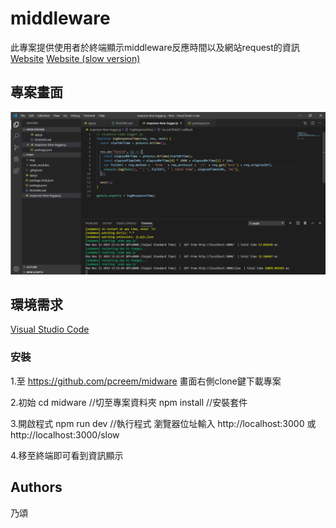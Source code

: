 # middleware

此專案提供使用者於終端顯示middleware反應時間以及網站request的資訊
[Website](http://localhost:3000/)
[Website (slow version)](http://localhost:3000/slow)

## 專案畫面

![image](https://github.com/pcreem/midware/blob/master/img/show.png)

## 環境需求

[Visual Studio Code](https://visualstudio.microsoft.com/zh-hant/)

### 安裝

1.至 https://github.com/pcreem/midware 畫面右側clone鍵下載專案

2.初始
cd midware  //切至專案資料夾
npm install  //安裝套件

3.開啟程式
npm run dev //執行程式
瀏覽器位址輸入 http://localhost:3000  或 http://localhost:3000/slow

4.移至終端即可看到資訊顯示

## Authors
乃頌
